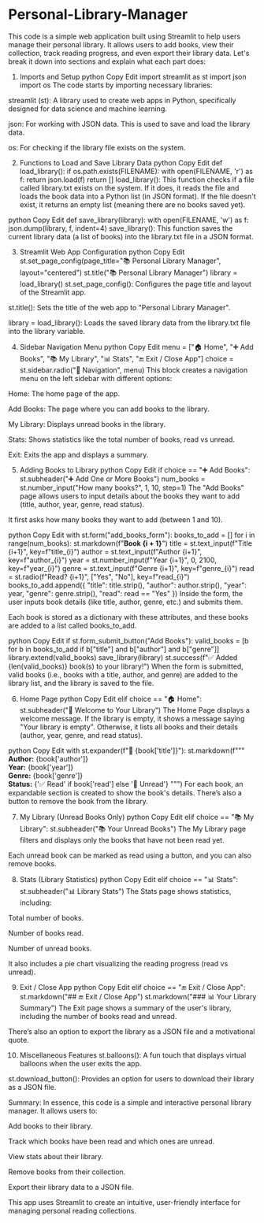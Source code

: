 # Personal-Library-Manager
This code is a simple web application built using Streamlit to help users manage their personal library. It allows users to add books, view their collection, track reading progress, and even export their library data. Let's break it down into sections and explain what each part does:

1. Imports and Setup
python
Copy
Edit
import streamlit as st
import json
import os
The code starts by importing necessary libraries:

streamlit (st): A library used to create web apps in Python, specifically designed for data science and machine learning.

json: For working with JSON data. This is used to save and load the library data.

os: For checking if the library file exists on the system.

2. Functions to Load and Save Library Data
python
Copy
Edit
def load_library():
    if os.path.exists(FILENAME):
        with open(FILENAME, 'r') as f:
            return json.load(f)
    return []
load_library(): This function checks if a file called library.txt exists on the system. If it does, it reads the file and loads the book data into a Python list (in JSON format). If the file doesn't exist, it returns an empty list (meaning there are no books saved yet).

python
Copy
Edit
def save_library(library):
    with open(FILENAME, 'w') as f:
        json.dump(library, f, indent=4)
save_library(): This function saves the current library data (a list of books) into the library.txt file in a JSON format.

3. Streamlit Web App Configuration
python
Copy
Edit
st.set_page_config(page_title="📚 Personal Library Manager", layout="centered")
st.title("📚 Personal Library Manager")
library = load_library()
st.set_page_config(): Configures the page title and layout of the Streamlit app.

st.title(): Sets the title of the web app to "Personal Library Manager".

library = load_library(): Loads the saved library data from the library.txt file into the library variable.

4. Sidebar Navigation Menu
python
Copy
Edit
menu = ["🏠 Home", "➕ Add Books", "📚 My Library", "📊 Stats", "🔚 Exit / Close App"]
choice = st.sidebar.radio("📌 Navigation", menu)
This block creates a navigation menu on the left sidebar with different options:

Home: The home page of the app.

Add Books: The page where you can add books to the library.

My Library: Displays unread books in the library.

Stats: Shows statistics like the total number of books, read vs unread.

Exit: Exits the app and displays a summary.

5. Adding Books to Library
python
Copy
Edit
if choice == "➕ Add Books":
    st.subheader("➕ Add One or More Books")
    num_books = st.number_input("How many books?", 1, 10, step=1)
The "Add Books" page allows users to input details about the books they want to add (title, author, year, genre, read status).

It first asks how many books they want to add (between 1 and 10).

python
Copy
Edit
with st.form("add_books_form"):
    books_to_add = []
    for i in range(num_books):
        st.markdown(f"**Book {i + 1}**")
        title = st.text_input(f"Title {i+1}", key=f"title_{i}")
        author = st.text_input(f"Author {i+1}", key=f"author_{i}")
        year = st.number_input(f"Year {i+1}", 0, 2100, key=f"year_{i}")
        genre = st.text_input(f"Genre {i+1}", key=f"genre_{i}")
        read = st.radio(f"Read? {i+1}", ["Yes", "No"], key=f"read_{i}")
        books_to_add.append({
            "title": title.strip(),
            "author": author.strip(),
            "year": year,
            "genre": genre.strip(),
            "read": read == "Yes"
        })
Inside the form, the user inputs book details (like title, author, genre, etc.) and submits them.

Each book is stored as a dictionary with these attributes, and these books are added to a list called books_to_add.

python
Copy
Edit
if st.form_submit_button("Add Books"):
    valid_books = [b for b in books_to_add if b["title"] and b["author"] and b["genre"]]
    library.extend(valid_books)
    save_library(library)
    st.success(f"✅ Added {len(valid_books)} book(s) to your library!")
When the form is submitted, valid books (i.e., books with a title, author, and genre) are added to the library list, and the library is saved to the file.

6. Home Page
python
Copy
Edit
elif choice == "🏠 Home":
    st.subheader("📖 Welcome to Your Library")
The Home Page displays a welcome message. If the library is empty, it shows a message saying "Your library is empty". Otherwise, it lists all books and their details (author, year, genre, and read status).

python
Copy
Edit
with st.expander(f"📘 {book['title']}"):
    st.markdown(f"""
    **Author:** {book['author']}  
    **Year:** {book['year']}  
    **Genre:** {book['genre']}  
    **Status:** {'✅ Read' if book['read'] else '📖 Unread'}
    """)
For each book, an expandable section is created to show the book's details. There’s also a button to remove the book from the library.

7. My Library (Unread Books Only)
python
Copy
Edit
elif choice == "📚 My Library":
    st.subheader("📚 Your Unread Books")
The My Library page filters and displays only the books that have not been read yet.

Each unread book can be marked as read using a button, and you can also remove books.

8. Stats (Library Statistics)
python
Copy
Edit
elif choice == "📊 Stats":
    st.subheader("📊 Library Stats")
The Stats page shows statistics, including:

Total number of books.

Number of books read.

Number of unread books.

It also includes a pie chart visualizing the reading progress (read vs unread).

9. Exit / Close App
python
Copy
Edit
elif choice == "🔚 Exit / Close App":
    st.markdown("## 🔚 Exit / Close App")
    st.markdown("### 📊 Your Library Summary")
The Exit page shows a summary of the user's library, including the number of books read and unread.

There’s also an option to export the library as a JSON file and a motivational quote.

10. Miscellaneous Features
st.balloons(): A fun touch that displays virtual balloons when the user exits the app.

st.download_button(): Provides an option for users to download their library as a JSON file.

Summary:
In essence, this code is a simple and interactive personal library manager. It allows users to:

Add books to their library.

Track which books have been read and which ones are unread.

View stats about their library.

Remove books from their collection.

Export their library data to a JSON file.

This app uses Streamlit to create an intuitive, user-friendly interface for managing personal reading collections.
